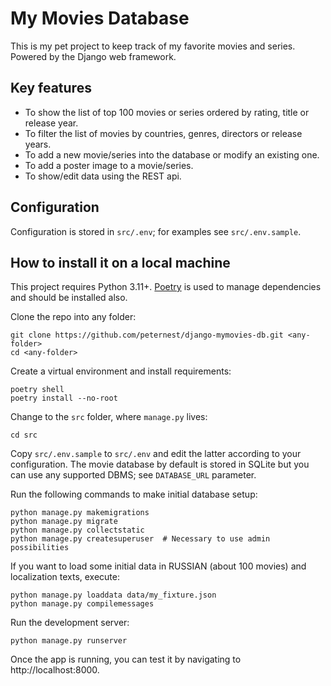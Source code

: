 
# My Movies Database

This is my pet project to keep track of my favorite movies and series.
Powered by the Django web framework.

## Key features

* To show the list of top 100 movies or series ordered by rating, title or release year.
* To filter the list of movies by countries, genres, directors or release years.
* To add a new movie/series into the database or modify an existing one.
* To add a poster image to a movie/series.
* To show/edit data using the REST api.

## Configuration

Configuration is stored in `src/.env`; for examples see `src/.env.sample`.

## How to install it on a local machine

This project requires Python 3.11+. [Poetry](https://python-poetry.org/) is used to manage dependencies and should be installed also.

Clone the repo into any folder:
```
git clone https://github.com/peternest/django-mymovies-db.git <any-folder>
cd <any-folder>
```

Create a virtual environment and install requirements:
```
poetry shell
poetry install --no-root
```

Change to the `src` folder, where `manage.py` lives:
```
cd src
```

Copy `src/.env.sample` to `src/.env` and edit the latter according to your configuration.
The movie database by default is stored in SQLite but you can use any supported DBMS; see `DATABASE_URL` parameter.

Run the following commands to make initial database setup:
```
python manage.py makemigrations
python manage.py migrate
python manage.py collectstatic
python manage.py createsuperuser  # Necessary to use admin possibilities
```

If you want to load some initial data in RUSSIAN (about 100 movies) and localization texts, execute:
```
python manage.py loaddata data/my_fixture.json
python manage.py compilemessages
```

Run the development server:
```
python manage.py runserver
```

Once the app is running, you can test it by navigating to http://localhost:8000.

